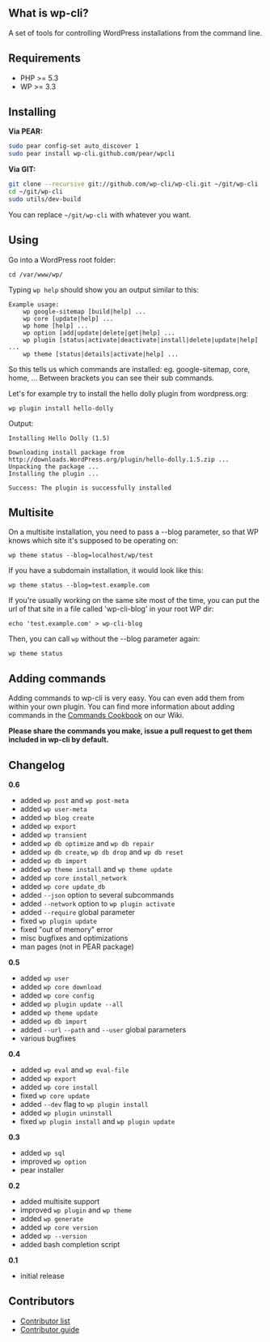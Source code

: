 What is wp-cli?
--------------

A set of tools for controlling WordPress installations from the command line.

Requirements
------------

* PHP >= 5.3
* WP >= 3.3

Installing
----------

**Via PEAR:**

```sh
sudo pear config-set auto_discover 1
sudo pear install wp-cli.github.com/pear/wpcli
```

**Via GIT:**

```sh
git clone --recursive git://github.com/wp-cli/wp-cli.git ~/git/wp-cli
cd ~/git/wp-cli
sudo utils/dev-build
```

You can replace `~/git/wp-cli` with whatever you want.


Using
-----

Go into a WordPress root folder:

```
cd /var/www/wp/
```

Typing `wp help` should show you an output similar to this:

```
Example usage:
	wp google-sitemap [build|help] ...
	wp core [update|help] ...
	wp home [help] ...
	wp option [add|update|delete|get|help] ...
	wp plugin [status|activate|deactivate|install|delete|update|help] ...
	wp theme [status|details|activate|help] ...
```

So this tells us which commands are installed: eg. google-sitemap, core, home, ...
Between brackets you can see their sub commands. 

Let's for example try to install the hello dolly plugin from wordpress.org:

```
wp plugin install hello-dolly
```

Output:

```
Installing Hello Dolly (1.5)

Downloading install package from http://downloads.WordPress.org/plugin/hello-dolly.1.5.zip ...
Unpacking the package ...
Installing the plugin ...

Success: The plugin is successfully installed
```

Multisite
---------

On a multisite installation, you need to pass a --blog parameter, so that WP knows which site it's supposed to be operating on:

```
wp theme status --blog=localhost/wp/test
```

If you have a subdomain installation, it would look like this:

```
wp theme status --blog=test.example.com
```

If you're usually working on the same site most of the time, you can put the url of that site in a file called 'wp-cli-blog' in your root WP dir:

```
echo 'test.example.com' > wp-cli-blog
```

Then, you can call `wp` without the --blog parameter again:

```
wp theme status
```

Adding commands
---------------

Adding commands to wp-cli is very easy. You can even add them from within your own plugin.
You can find more information about adding commands in the [Commands Cookbook](https://github.com/wp-cli/wp-cli/wiki/Commands-Cookbook) on our Wiki.

**Please share the commands you make, issue a pull request to get them included in wp-cli by default.**

Changelog
---------------

**0.6**

- added `wp post` and `wp post-meta`
- added `wp user-meta`
- added `wp blog create`
- added `wp export`
- added `wp transient`
- added `wp db optimize` and `wp db repair`
- added `wp db create`, `wp db drop` and `wp db reset`
- added `wp db import`
- added `wp theme install` and `wp theme update`
- added `wp core install_network`
- added `wp core update_db`
- added `--json` option to several subcommands
- added `--network` option to `wp plugin activate`
- added `--require` global parameter
- fixed `wp plugin update`
- fixed "out of memory" error
- misc bugfixes and optimizations
- man pages (not in PEAR package)

**0.5**

- added `wp user`
- added `wp core download`
- added `wp core config`
- added `wp plugin update --all`
- added `wp theme update`
- added `wp db import`
- added `--url` `--path` and `--user` global parameters
- various bugfixes

**0.4**

- added `wp eval` and `wp eval-file`
- added `wp export`
- added `wp core install`
- fixed `wp core update`
- added `--dev` flag to `wp plugin install`
- added `wp plugin uninstall`
- fixed `wp plugin install` and `wp plugin update`

**0.3**

- added `wp sql`
- improved `wp option`
- pear installer

**0.2**

- added multisite support
- improved `wp plugin` and `wp theme`
- added `wp generate`
- added `wp core version`
- added `wp --version`
- added bash completion script

**0.1**

- initial release

Contributors
------------

- [Contributor list](https://github.com/wp-cli/wp-cli/contributors)
- [Contributor guide](https://github.com/wp-cli/wp-cli/wiki/Commands-Cookbook)
